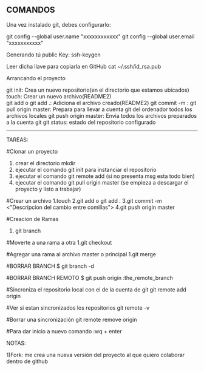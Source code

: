
COMANDOS
----------------------------------------------------------------------
Una vez instalado git, debes configurarlo:

git config --global user.name  "xxxxxxxxxxxx"
git config --global user.email "xxxxxxxxxxx"

Generando tú public Key:
ssh-keygen

Leer dicha llave para copiarla en GitHub
cat ~/.ssh/id_rsa.pub 

Arrancando el proyecto

git init:							Crea un nuevo repositorio(en el directorio que estamos ubicados)
touch:								Crear un nuevo archivo(README2)			
git add<nombrearchivo> o git add .:	Adiciona el archivo creado(README2)
git commit -m <msg>:
git pull origin master: 			Prepara para llevar a cuenta git del ordenador todos los archivos locales
git push origin master:				Envia todos los archivos preparados a la cuenta git
git status:							estado del repositorio configurado


----------------------------------------------------------------------
TAREAS: 

#Clonar un proyecto
1. crear el directorio mkdir <nombredeproyecto>
2. ejecutar el comando git init para instanciar el repositorio
3. ejecutar el comando git remote add <url en git del proyecto>(si no presenta msg esta todo bien)
4. ejecutar el comando git pull origin master (se empieza a descargar el proyecto y listo a trabajar)

#Crear un archivo
1.touch <nombrearchivo>
2.git add<nombrearchivo> o git add .
3.git commit -m <"Descripcion del cambio entre comillas">
4.git push origin master 

#Creacion de Ramas
1. git branch <nombredelarama>

#Moverte a una rama a otra
1.git checkout <nombredelarama>

#Agregar una rama al archivo master o principal
1.git merge <nombredelarama>


#BORRAR BRANCH
$ git branch -d <nombredelarama>
 
#BORRAR BRANCH REMOTO
$ git push origin :the_remote_branch

#Sincroniza el repositorio local con el de la cuenta de git
git remote add origin <urlderepositorioenlacuentadegit>

#Ver si estan sincronizados los repositorios
git remote -v

#Borrar una sincronización
git remote remove origin 

#Para dar inicio a nuevo comando
:wq + enter

NOTAS:

1)Fork: me crea una nueva versión del proyecto al que quiero colaborar dentro de github